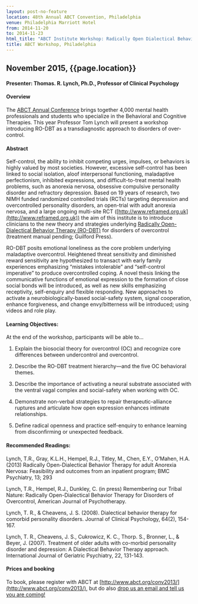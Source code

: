 ```yaml
---
layout: post-no-feature
location: 48th Annual ABCT Convention, Philadelphia
venue: Philadelphia Marriott Hotel
from: 2014-11-20
to: 2014-11-23
html_title: "ABCT Institute Workshop: Radically Open Dialectical Behavior Therapy (RO-DBT) for disorders of overcontrol"
title: ABCT Workshop, Philadelphia
---
```


## November 2015, {{page.location}}

#### Presenter: Thomas. R. Lynch, Ph.D., Professor of Clinical Psychology


#### Overview

The [ABCT Annual Conference](http://www.abct.org/conv2013/) brings together 4,000 mental health professionals and students who specialize in the Behavioral and Cognitive Therapies. This year Professor Tom Lynch will present a workshop introducing RO-DBT as a transdiagnostic approach to disorders of over-control.


#### Abstract

Self-control, the ability to inhibit competing urges, impulses, or behaviors is highly valued by most societies. However, excessive self-control has been linked to social isolation, aloof interpersonal functioning, maladaptive perfectionism, inhibited expressions, and difficult-to-treat mental health problems, such as anorexia nervosa, obsessive compulsive personality disorder and refractory depression. Based on 19 years of research, two NIMH funded randomized controlled trials (RCTs) targeting depression and overcontrolled personality disorders, an open-trial with adult anorexia nervosa, and a large ongoing multi-site RCT ([http://www.reframed.org.uk](http://www.reframed.org.uk)) the aim of this institute is to introduce clinicians to the new theory and strategies underlying [Radically Open-Dialectical Behavior Therapy (RO-DBT)](/about/) for disorders of overcontrol (treatment manual pending; Guilford Press).

RO-DBT posits emotional loneliness as the core problem underlying maladaptive overcontrol. Heightened threat sensitivity and diminished reward sensitivity are hypothesized to transact with early family experiences emphasizing “mistakes intolerable” and “self-control imperative” to produce overcontrolled coping.  A novel thesis linking the communicative functions of emotional expression to the formation of close social bonds will be introduced, as well as new skills emphasizing receptivity, self-enquiry and flexible responding. New approaches to activate a neurobiologically-based social-safety system, signal cooperation, enhance forgiveness, and change envy/bitterness will be introduced; using videos and role play.


#### Learning Objectives:

At the end of the workshop, participants will be able to...

1. Explain the biosocial theory for overcontrol (OC) and recognize core differences between undercontrol and overcontrol.

2. Describe the RO-DBT treatment hierarchy—and the five OC behavioral themes.

3. Describe the importance of activating a neural substrate associated with the ventral vagal complex and social-safety when working with OC.

4. Demonstrate non-verbal strategies to repair therapeutic-alliance ruptures and articulate how open expression enhances intimate relationships.

5. Define radical openness and practice self-enquiry to enhance learning from disconfirming or unexpected feedback.


#### Recommended Readings:

Lynch, T.R., Gray, K.L.H., Hempel, R.J., Titley, M., Chen, E.Y., O’Mahen, H.A. (2013) Radically Open-Dialectical Behavior Therapy for adult Anorexia Nervosa: Feasibility and outcomes from an inpatient program; BMC Psychiatry, 13; 293

Lynch, T.R., Hempel, R.J., Dunkley, C. (in press) Remembering our Tribal Nature: Radically Open-Dialectical Behavior Therapy for Disorders of Overcontrol, American Journal of Psychotherapy.

Lynch, T. R., & Cheavens, J. S. (2008). Dialectical behavior therapy for comorbid personality disorders. Journal of Clinical Psychology, 64(2), 154-167.

Lynch, T. R., Cheavens, J. S., Cukrowicz, K. C., Thorp. S., Bronner, L., & Beyer, J. (2007). Treatment of older adults with co-morbid personality disorder and depression: A Dialectical Behavior Therapy approach. International Journal of Geriatric Psychiatry, 22, 131-143.







#### Prices and booking

To book, please register with ABCT at [http://www.abct.org/conv2013/](http://www.abct.org/conv2013/), but do also [drop us an email and tell us you are coming!](mailto:{{site.emails.enquiries}})

